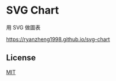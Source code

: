 # SVG Chart

用 SVG 做圖表

https://ryanzheng1998.github.io/svg-chart

## License

[MIT](https://choosealicense.com/licenses/mit/)
